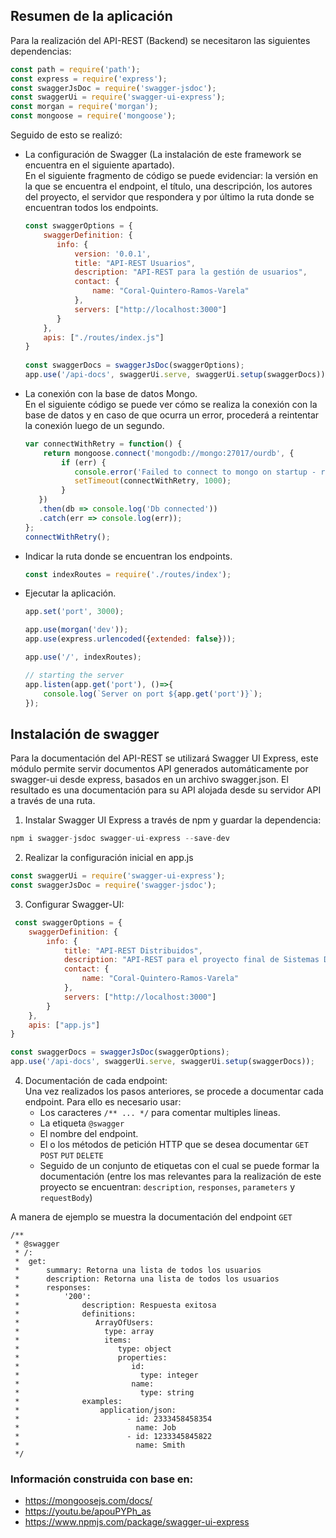 ## Resumen de la aplicación

Para la realización del API-REST (Backend) se necesitaron las siguientes dependencias:  
```javascript
const path = require('path');
const express = require('express');
const swaggerJsDoc = require('swagger-jsdoc');
const swaggerUi = require('swagger-ui-express');
const morgan = require('morgan');
const mongoose = require('mongoose');
```
Seguido de esto se realizó: 
   * La configuración de Swagger (La instalación de este framework se encuentra en el siguiente apartado).  
     En el siguiente fragmento de código se puede evidenciar: la versión en la que se encuentra el endpoint, el título, una descripción, los autores del proyecto, el servidor que respondera y por último la ruta donde se encuentran todos los endpoints.  

     ```javascript
     const swaggerOptions = {
         swaggerDefinition: {
            info: {
                version: '0.0.1',
                title: "API-REST Usuarios",
                description: "API-REST para la gestión de usuarios",
                contact: {
                    name: "Coral-Quintero-Ramos-Varela"
                },
                servers: ["http://localhost:3000"]
            }
         },
         apis: ["./routes/index.js"]
     }
   
     const swaggerDocs = swaggerJsDoc(swaggerOptions);
     app.use('/api-docs', swaggerUi.serve, swaggerUi.setup(swaggerDocs));
     ```
   
   * La conexión con la base de datos Mongo.  
     En el siguiente código se puede ver cómo se realiza la conexión con la base de datos y en caso de que ocurra un error, procederá a reintentar la conexión luego de un segundo.   
     ```javascript
     var connectWithRetry = function() {
         return mongoose.connect('mongodb://mongo:27017/ourdb', { 
             if (err) {
                console.error('Failed to connect to mongo on startup - retrying in 1 sec', err);
                setTimeout(connectWithRetry, 1000);
             }
        })
        .then(db => console.log('Db connected'))
        .catch(err => console.log(err));
     };
     connectWithRetry();
     ```
   * Indicar la ruta donde se encuentran los endpoints.  
     ```javascript
     const indexRoutes = require('./routes/index');
     ```
   * Ejecutar la aplicación.  
     ```javascript
     app.set('port', 3000);

     app.use(morgan('dev'));
     app.use(express.urlencoded({extended: false}));

     app.use('/', indexRoutes);

     // starting the server
     app.listen(app.get('port'), ()=>{
         console.log(`Server on port ${app.get('port')}`);
     });
     ```
## Instalación de swagger

Para la documentación del API-REST se utilizará Swagger UI Express, este módulo permite servir documentos API generados automáticamente por swagger-ui desde express, basados ​​en un archivo swagger.json. El resultado es una documentación para su API alojada desde su servidor API a través de una ruta.

1. Instalar Swagger UI Express a través de npm y guardar la dependencia: </br>

```javascript
npm i swagger-jsdoc swagger-ui-express --save-dev
```
2. Realizar la configuración inicial en app.js

```javascript
const swaggerUi = require('swagger-ui-express');
const swaggerJsDoc = require('swagger-jsdoc');
```
3. Configurar Swagger-UI:
```javascript
 const swaggerOptions = {
    swaggerDefinition: {
        info: {
            title: "API-REST Distribuidos",
            description: "API-REST para el proyecto final de Sistemas Distribuidos",
            contact: {
                name: "Coral-Quintero-Ramos-Varela"
            },
            servers: ["http://localhost:3000"]
        }
    },
    apis: ["app.js"]
}
```

```javascript
const swaggerDocs = swaggerJsDoc(swaggerOptions);
app.use('/api-docs', swaggerUi.serve, swaggerUi.setup(swaggerDocs));
```

4. Documentación de cada endpoint:  
Una vez realizados los pasos anteriores, se procede a documentar cada endpoint. Para ello es necesario usar:  
   * Los caracteres `/** ... */` para comentar multiples lineas.  
   * La etiqueta `@swagger`  
   * El nombre del endpoint.  
   * El o los métodos de petición HTTP que se desea documentar `GET` `POST` `PUT` `DELETE`  
   * Seguido de un conjunto de etiquetas con el cual se puede formar la documentación (entre los mas relevantes para la realización de este proyecto se encuentran: `description`, `responses`, `parameters` y `requestBody`)  

A manera de ejemplo se muestra la documentación del endpoint `GET`  
```
/**
 * @swagger
 * /:
 *  get:
 *      summary: Retorna una lista de todos los usuarios
 *      description: Retorna una lista de todos los usuarios
 *      responses:
 *          '200':
 *              description: Respuesta exitosa
 *              definitions:
 *                 ArrayOfUsers:
 *                   type: array
 *                   items:
 *                      type: object
 *                      properties:
 *                         id:
 *                           type: integer
 *                         name:
 *                           type: string
 *              examples:
 *                  application/json:
 *                        - id: 2333458458354
 *                          name: Job
 *                        - id: 1233345845822
 *                          name: Smith
 */
```

### Información construida con base en:
- https://mongoosejs.com/docs/
- https://youtu.be/apouPYPh_as
- https://www.npmjs.com/package/swagger-ui-express

